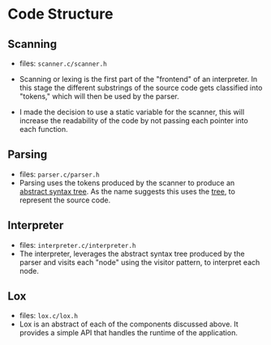 # Code Structure

## Scanning
  - files: `scanner.c/scanner.h`
  - Scanning or lexing is the first part of the "frontend" of an interpreter. In this stage the different substrings 
    of the source code gets classified into "tokens," which will then be used by the parser.

  - I made the decision to use a static variable for the scanner, this will increase the readability of the code by not 
    passing each pointer into each function.

## Parsing
  - files: `parser.c/parser.h`
  - Parsing uses the tokens produced by the scanner to produce an [abstract syntax tree](https://en.wikipedia.org/wiki/Abstract_syntax_tree).
    As the name suggests this uses the [tree](https://en.wikipedia.org/wiki/Tree_(data_structure)), to represent the source code.

## Interpreter
  - files: `interpreter.c/interpreter.h`
  - The interpreter, leverages the abstract syntax tree produced by the parser and visits each "node" using the visitor pattern, to interpret 
    each node.

## Lox
  - files: `lox.c/lox.h`
  - Lox is an abstract of each of the components discussed above. It provides a simple API that handles the runtime of the application.

